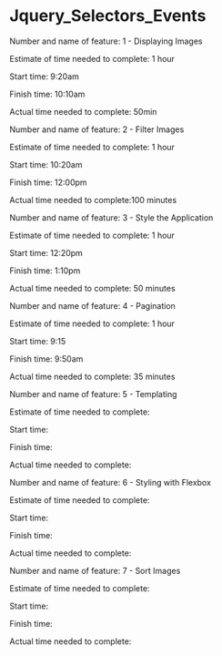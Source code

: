 # Jquery_Selectors_Events

Number and name of feature: 1 - Displaying Images

Estimate of time needed to complete: 1 hour

Start time: 9:20am

Finish time: 10:10am

Actual time needed to complete: 50min




Number and name of feature: 2 - Filter Images

Estimate of time needed to complete: 1 hour

Start time: 10:20am

Finish time: 12:00pm

Actual time needed to complete:100 minutes


Number and name of feature: 3 - Style the Application

Estimate of time needed to complete: 1 hour

Start time: 12:20pm

Finish time: 1:10pm

Actual time needed to complete: 50 minutes



Number and name of feature: 4 - Pagination

Estimate of time needed to complete: 1 hour

Start time: 9:15

Finish time: 9:50am

Actual time needed to complete: 35 minutes


Number and name of feature: 5 - Templating

Estimate of time needed to complete: 

Start time: 

Finish time: 

Actual time needed to complete: 


Number and name of feature: 6 - Styling with Flexbox

Estimate of time needed to complete: 

Start time: 

Finish time: 

Actual time needed to complete: 


Number and name of feature: 7 - Sort Images

Estimate of time needed to complete: 

Start time: 

Finish time: 

Actual time needed to complete: 